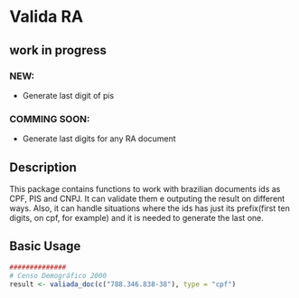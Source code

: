 
<!-- README.md is generated from README.Rmd. Please edit that file -->
Valida RA
=========

work in progress
----------------

### NEW:

-   Generate last digit of pis

### COMMING SOON:

-   Generate last digits for any RA document

Description
-----------

This package contains functions to work with brazilian documents ids as CPF, PIS and CNPJ. It can validate them e outputing the result on different ways. Also, it can handle situations where the ids has just its prefix(first ten digits, on cpf, for example) and it is needed to generate the last one.

Basic Usage
-----------

``` r
##############
# Censo Demográfico 2000
result <- valiada_doc(c("788.346.838-38"), type = "cpf")
```
